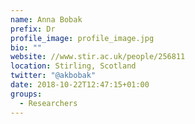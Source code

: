 ```yaml
---
name: Anna Bobak
prefix: Dr
profile_image: profile_image.jpg
bio: ""
website: //www.stir.ac.uk/people/256811
location: Stirling, Scotland
twitter: "@akbobak"
date: 2018-10-22T12:47:15+01:00
groups:
  - Researchers
---
```


